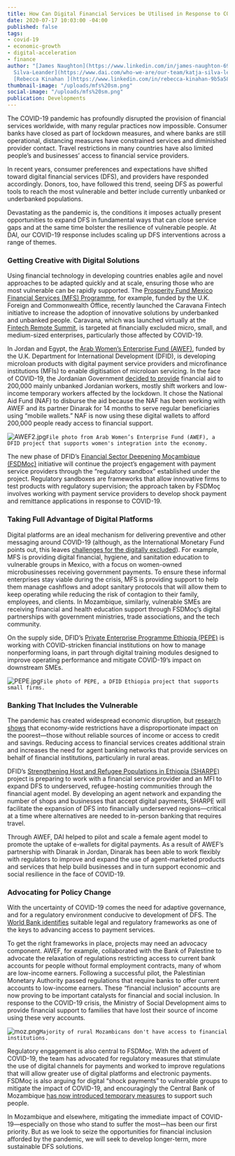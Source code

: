 ```yaml
---
title: How Can Digital Financial Services be Utilised in Response to COVID-19?
date: 2020-07-17 10:03:00 -04:00
published: false
tags:
- covid-19
- economic-growth
- digital-acceleration
- finance
author: "[James Naughton](https://www.linkedin.com/in/james-naughton-69973417/), [Katja
  Silva-Leander](https://www.dai.com/who-we-are/our-team/katja-silva-leander), and
  [Rebecca Kinahan ](https://www.linkedin.com/in/rebecca-kinahan-9b5a5889/)"
thumbnail-image: "/uploads/mfs%20sm.png"
social-image: "/uploads/mfs%20sm.png"
publication: Developments
---
```


The COVID-19 pandemic has profoundly disrupted the provision of financial services worldwide, with many regular practices now impossible. Consumer banks have closed as part of lockdown measures, and where banks are still operational, distancing measures have constrained services and diminished provider contact. Travel restrictions in many countries have also limited people’s and businesses’ access to financial service providers. 

In recent years, consumer preferences and expectations have shifted toward digital financial services (DFS), and providers have responded accordingly. Donors, too, have followed this trend, seeing DFS as powerful tools to reach the most vulnerable and better include currently unbanked or underbanked populations.





Devastating as the pandemic is, the conditions it imposes actually present opportunities to expand DFS in fundamental ways that can close service gaps and at the same time bolster the resilience of vulnerable people. At DAI, our COVID-19 response includes scaling up DFS interventions across a range of themes.

### Getting Creative with Digital Solutions

Using financial technology in developing countries enables agile and novel approaches to be adapted quickly and at scale, ensuring those who are most vulnerable can be rapidly supported. The [Prosperity Fund Mexico Financial Services (MFS) Programme](https://www.dai.com/our-work/projects/mexico-prosperity-fund-mexico-financial-services-programme), for example, funded by the U.K. Foreign and Commonwealth Office, recently launched the Caravana Fintech initiative to increase the adoption of innovative solutions by underbanked and unbanked people. Caravana, which was launched virtually at the [Fintech Remote Summit](https://www.fintechrs.com/live), is targeted at financially excluded micro, small, and medium-sized enterprises, particularly those affected by COVID-19.

In Jordan and Egypt, the [Arab Women’s Enterprise Fund (AWEF)](https://www.dai.com/our-work/projects/jordan-egypt-and-palestine-arab-women-enterprise-fund), funded by the U.K. Department for International Development (DFID), is developing microloan products with digital payment service providers and microfinance institutions (MFIs) to enable digitisation of microloan servicing. In the face of COVID-19, the Jordanian Government [decided to provide](https://www.rsm.global/jordan/news/govt-issues-defence-order-no-9-support-non-working-employees-employers-daily-wage-workers) financial aid to 200,000 mainly unbanked Jordanian workers, mostly shift workers and low-income temporary workers affected by the lockdown. It chose the National Aid Fund (NAF) to disburse the aid because the NAF has been working with AWEF and its partner Dinarak for 14 months to serve regular beneficiaries using “mobile wallets.” NAF is now using these digital wallets to afford 200,000 people ready access to financial support. 

![AWEF2.jpg](/uploads/AWEF2.jpg)`File photo from Arab Women’s Enterprise Fund (AWEF), a DFID project that supports women's integration into the economy.`

The new phase of DFID’s [Financial Sector Deepening Moçambique (FSDMoç)](https://www.dai.com/our-work/projects/mozambique-financial-sector-deepening-fsdmoc) initiative will continue the project’s engagement with payment service providers through the “regulatory sandbox” established under the project. Regulatory sandboxes are frameworks that allow innovative firms to test products with regulatory supervision; the approach taken by FSDMoç involves working with payment service providers to develop shock payment and remittance applications in response to COVID-19.

### Taking Full Advantage of Digital Platforms  

Digital platforms are an ideal mechanism for delivering preventive and other messaging around COVID-19 (although, as the International Monetary Fund points out, this leaves [challenges for the digitally excluded](https://blogs.imf.org/2020/07/01/digital-financial-inclusion-in-the-times-of-covid-19/)). For example, MFS is providing digital financial, hygiene, and sanitation education to vulnerable groups in Mexico, with a focus on women-owned microbusinesses receiving government payments. To ensure these informal enterprises stay viable during the crisis, MFS is providing support to help them manage cashflows and adopt sanitary protocols that will allow them to keep operating while reducing the risk of contagion to their family, employees, and clients. In Mozambique, similarly, vulnerable SMEs are receiving financial and health education support through FSDMoç’s digital partnerships with government ministries, trade associations, and the tech community. 

On the supply side, DFID’s [Private Enterprise Programme Ethiopia (PEPE)](https://www.dai.com/our-work/projects/ethiopia-private-enterprise-programme-ethiopia-pepe) is working with COVID-stricken financial institutions on how to manage nonperforming loans, in part through digital training modules designed to improve operating performance and mitigate COVID-19’s impact on downstream SMEs.

![PEPE.jpg](/uploads/PEPE.jpg)`File photo of PEPE, a DFID Ethiopia project that supports small firms.`

### Banking That Includes the Vulnerable

The pandemic has created widespread economic disruption, but [research shows](https://www.wider.unu.edu/sites/default/files/Publications/Working-paper/PDF/wp2020-77.pdf) that economy-wide restrictions have a disproportionate impact on the poorest—those without reliable sources of income or access to credit and savings. Reducing access to financial services creates additional strain and increases the need for agent banking networks that provide services on behalf of financial institutions, particularly in rural areas.

DFID’s [Strengthening Host and Refugee Populations in Ethiopia (SHARPE)](https://www.dai.com/our-work/projects/ethiopia-strengthening-host-and-refugee-populations-sharpe) project is preparing to work with a financial service provider and an MFI to expand DFS to underserved, refugee-hosting communities through the financial agent model. By developing an agent network and expanding the number of shops and businesses that accept digital payments, SHARPE will facilitate the expansion of DFS into financially underserved regions—critical at a time where alternatives are needed to in-person banking that requires travel.

Through AWEF, DAI helped to pilot and scale a female agent model to promote the uptake of e-wallets for digital payments. As a result of AWEF’s partnership with Dinarak in Jordan, Dinarak has been able to work flexibly with regulators to improve and expand the use of agent-marketed products and services that help build businesses and in turn support economic and social resilience in the face of COVID-19. 

### Advocating for Policy Change

With the uncertainty of COVID-19 comes the need for adaptive governance, and for a regulatory environment conducive to development of DFS. The [World Bank identifies](https://www.worldbank.org/en/topic/financialinclusion/brief/pafi-task-force-and-report) suitable legal and regulatory frameworks as one of the keys to advancing access to payment services.

To get the right frameworks in place, projects may need an advocacy component. AWEF, for example, collaborated with the Bank of Palestine to advocate the relaxation of regulations restricting access to current bank accounts for people without formal employment contracts, many of whom are low-income earners. Following a successful pilot, the Palestinian Monetary Authority passed regulations that require banks to offer current accounts to low-income earners. These “financial inclusion” accounts are now proving to be important catalysts for financial and social inclusion. In response to the COVID-19 crisis, the Ministry of Social Development aims to provide financial support to families that have lost their source of income using these very accounts.

![moz.png](/uploads/moz.png)`Majority of rural Mozambicans don't have access to financial institutions.`

Regulatory engagement is also central to FSDMoç. With the advent of COVID-19, the team has advocated for regulatory measures that stimulate the use of digital channels for payments and worked to improve regulations that will allow greater use of digital platforms and electronic payments. FSDMoç is also arguing for digital “shock payments” to vulnerable groups to mitigate the impact of COVID-19, and encouragingly the Central Bank of Mozambique [has now introduced temporary measures](https://clubofmozambique.com/news/mozambique-central-bank-orders-cuts-to-e-transfer-fees-for-three-months-156682/) to support such people.

In Mozambique and elsewhere, mitigating the immediate impact of COVID-19—especially on those who stand to suffer the most—has been our first priority. But as we look to seize the opportunities for financial inclusion afforded by the pandemic, we will seek to develop longer-term, more sustainable DFS solutions. 